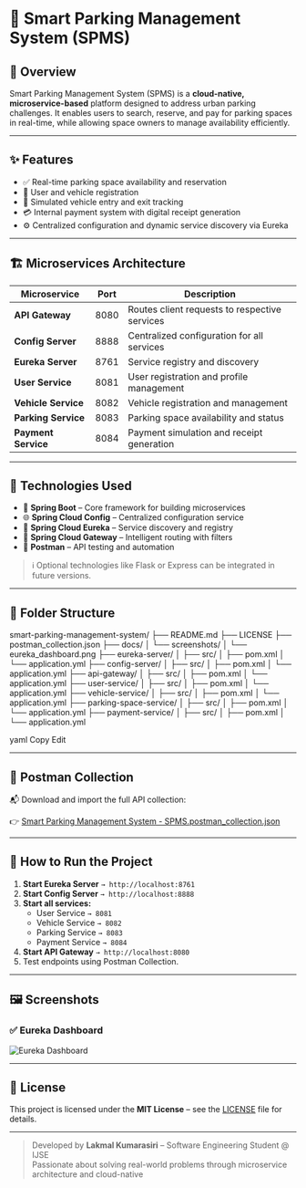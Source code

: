 # 🚗 Smart Parking Management System (SPMS)

## 🧠 Overview
Smart Parking Management System (SPMS) is a **cloud-native, microservice-based** platform designed to address urban parking challenges. It enables users to search, reserve, and pay for parking spaces in real-time, while allowing space owners to manage availability efficiently.

---

## ✨ Features

- ✅ Real-time parking space availability and reservation
- 🧍 User and vehicle registration
- 🚗 Simulated vehicle entry and exit tracking
- 💳 Internal payment system with digital receipt generation
- ⚙️ Centralized configuration and dynamic service discovery via Eureka

---

## 🏗️ Microservices Architecture

| Microservice           | Port | Description                                      |
|------------------------|------|--------------------------------------------------|
| **API Gateway**        | 8080 | Routes client requests to respective services   |
| **Config Server**      | 8888 | Centralized configuration for all services      |
| **Eureka Server**      | 8761 | Service registry and discovery                  |
| **User Service**       | 8081 | User registration and profile management        |
| **Vehicle Service**    | 8082 | Vehicle registration and management             |
| **Parking Service**    | 8083 | Parking space availability and status           |
| **Payment Service**    | 8084 | Payment simulation and receipt generation       |

---

## 🧰 Technologies Used

- 🔧 **Spring Boot** – Core framework for building microservices
- 🌐 **Spring Cloud Config** – Centralized configuration service
- 🧭 **Spring Cloud Eureka** – Service discovery and registry
- 🚪 **Spring Cloud Gateway** – Intelligent routing with filters
- 🧪 **Postman** – API testing and automation

> ℹ️ Optional technologies like Flask or Express can be integrated in future versions.

---

## 📁 Folder Structure

smart-parking-management-system/
├── README.md
├── LICENSE
├── postman_collection.json
├── docs/
│ └── screenshots/
│ └── eureka_dashboard.png
├── eureka-server/
│ ├── src/
│ ├── pom.xml
│ └── application.yml
├── config-server/
│ ├── src/
│ ├── pom.xml
│ └── application.yml
├── api-gateway/
│ ├── src/
│ ├── pom.xml
│ └── application.yml
├── user-service/
│ ├── src/
│ ├── pom.xml
│ └── application.yml
├── vehicle-service/
│ ├── src/
│ ├── pom.xml
│ └── application.yml
├── parking-space-service/
│ ├── src/
│ ├── pom.xml
│ └── application.yml
├── payment-service/
│ ├── src/
│ ├── pom.xml
│ └── application.yml

yaml
Copy
Edit

---

## 🧪 Postman Collection

📬 Download and import the full API collection:

👉 [Smart Parking Management System - SPMS.postman_collection.json](./jsonFile/smart%20parking%20Management%20system-spms.postman_collection.json)

---

## 🚀 How to Run the Project

1. **Start Eureka Server** `→ http://localhost:8761`
2. **Start Config Server** `→ http://localhost:8888`
3. **Start all services:**
   - User Service `→ 8081`
   - Vehicle Service `→ 8082`
   - Parking Service `→ 8083`
   - Payment Service `→ 8084`
4. **Start API Gateway** `→ http://localhost:8080`
5. Test endpoints using Postman Collection.

---

## 🖼️ Screenshots

### ✅ Eureka Dashboard
![Eureka Dashboard](./docs/screenshots/eureka_dashboard.png)

---

## 📄 License

This project is licensed under the **MIT License** – see the [LICENSE](./LICENSE) file for details.

---

> Developed by **Lakmal Kumarasiri** – Software Engineering Student @ IJSE  
> Passionate about solving real-world problems through microservice architecture and cloud-native 
